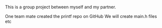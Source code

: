 This is a group project between myself and my partner.

One team mate created the printf repo on GitHub
We will create main.h files etc
